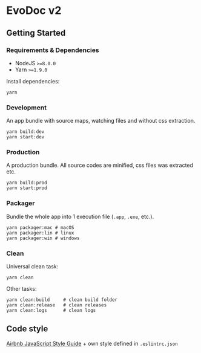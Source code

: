 # EvoDoc v2

## Getting Started

### Requirements & Dependencies

- NodeJS `>=8.0.0`
- Yarn `>=1.9.0`

Install dependencies:
```
yarn
```


### Development

An app bundle with source maps, watching files and without css extraction.

```
yarn build:dev
yarn start:dev
```


### Production

A production bundle. All source codes are minified, css files was extracted etc.

```
yarn build:prod
yarn start:prod
```


### Packager

Bundle the whole app into 1 execution file (`.app`, `.exe`, etc.).
```
yarn packager:mac # macOS
yarn packager:lin # linux
yarn packager:win # windows
```


### Clean
Universal clean task:
```
yarn clean
```

Other tasks:
```
yarn clean:build     # clean build folder
yarn clean:release   # clean releases
yarn clean:logs      # clean logs
```


## Code style

[Airbnb JavaScript Style Guide](https://github.com/airbnb/javascript) + own style defined in `.eslintrc.json`